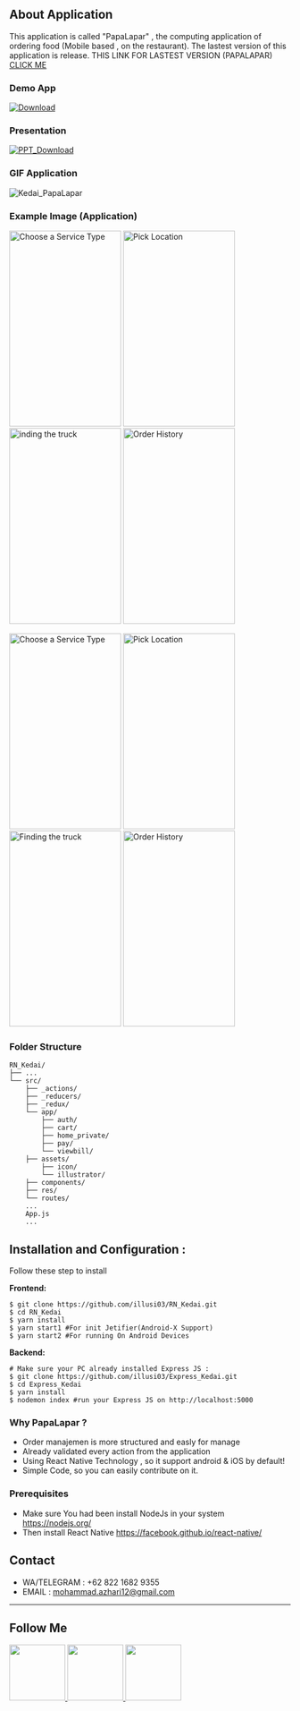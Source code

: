 ## About Application
This application is called "PapaLapar" , the computing application of ordering food (Mobile based , on the restaurant).
The lastest version of this application is release. 
THIS LINK FOR LASTEST VERSION (PAPALAPAR) <a href='https://github.com/illusi03/kedaiP/'>CLICK ME</a>
<br>

### Demo App
[![Download](https://camo.githubusercontent.com/a9c59dcbf62ec123e8bb099fb473ad30554d70e6/68747470733a2f2f69312e77702e636f6d2f61706b6d6f6473696f732e636f6d2f77702d636f6e74656e742f75706c6f6164732f323031382f31322f446f776e6c6f61642d496e66696e6974652d44657369676e2d332e342e31302d41706b2e706e67 "Download")](https://drive.google.com/open?id=1ceQFM-YF7DMgU9rGhdgNbaP2z88CQnAw)
### Presentation
[![PPT_Download](https://cdn4.iconfinder.com/data/icons/logos-and-brands/512/265_Powerpoint_logo-128.png)](https://drive.google.com/open?id=17ottZFiWdv5UsvUZEEus9102Gp1hHNie)

### GIF Application
<p float="center">

![Kedai_PapaLapar](https://github.com/illusi03/RN_Kedai/blob/master/Screenshots/Kedai_papalapar.gif)

</p>

### Example Image (Application)
<p float="left">
  <img src="https://github.com/illusi03/RN_Kedai/blob/master/Screenshots/Screenshot_2019-09-03-08-42-16.png" width="200" height="350" alt="Choose a Service Type"/>
  <img src="https://github.com/illusi03/RN_Kedai/blob/master/Screenshots/Screenshot_2019-09-03-08-42-55.png" width="200" height="350" alt="Pick Location"/>
  <img src="https://github.com/illusi03/RN_Kedai/blob/master/Screenshots/Screenshot_2019-09-03-08-44-38.png" width="200" height="350" alt="inding the truck"/>
  <img src="https://github.com/illusi03/RN_Kedai/blob/master/Screenshots/Screenshot_2019-09-03-08-44-45.png" width="200" height="350" alt="Order History"/>
</p>
<p float="left">
  <img src="https://github.com/illusi03/RN_Kedai/blob/master/Screenshots/Screenshot_2019-09-03-08-44-59.png" width="200" height="350" alt="Choose a Service Type"/>
  <img src="https://github.com/illusi03/RN_Kedai/blob/master/Screenshots/Screenshot_2019-09-03-08-45-03.png" width="200" height="350" alt="Pick Location"/>
  <img src="https://github.com/illusi03/RN_Kedai/blob/master/Screenshots/Screenshot_2019-09-03-08-45-15.png" width="200" height="350" alt="Finding the truck"/>
  <img src="https://github.com/illusi03/RN_Kedai/blob/master/Screenshots/Screenshot_2019-09-03-08-45-20.png" width="200" height="350" alt="Order History"/>
</p>

### Folder Structure

```
RN_Kedai/
├── ...
└── src/
    ├── _actions/
    ├── _reducers/
    ├── _redux/
    └── app/
        ├── auth/
        ├── cart/
        ├── home_private/
        ├── pay/
        └── viewbill/
    ├── assets/
    	├── icon/
        └── illustrator/
    ├── components/
    ├── res/
    └── routes/
    ...
    App.js
    ...
```

## Installation and Configuration : 
Follow these step to install

**Frontend:**
```
$ git clone https://github.com/illusi03/RN_Kedai.git
$ cd RN_Kedai
$ yarn install
$ yarn start1 #For init Jetifier(Android-X Support)
$ yarn start2 #For running On Android Devices
```

**Backend:**
```
# Make sure your PC already installed Express JS : 
$ git clone https://github.com/illusi03/Express_Kedai.git
$ cd Express_Kedai
$ yarn install
$ nodemon index #run your Express JS on http://localhost:5000
```

### Why PapaLapar ?
* Order manajemen is more structured and easly for manage
* Already validated every action from the application
* Using React Native Technology , so it support android & iOS by default!
* Simple Code, so you can easily contribute on it.

### Prerequisites
* Make sure You had been install NodeJs in your system https://nodejs.org/
* Then install React Native https://facebook.github.io/react-native/

## Contact
* WA/TELEGRAM : +62 822 1682 9355
* EMAIL : mohammad.azhari12@gmail.com

----
## Follow Me

<p>
    <a href="https://api.whatsapp.com/send?phone=6282216829355" target="_blank">
        <img src="https://www.stickpng.com/assets/images/580b57fcd9996e24bc43c543.png" width="100" alt=""/>
    </a>
    <a href="https://www.linkedin.com/in/m-azhary-5280a5192/" target="_blank">
        <img src="https://cdn1.iconfinder.com/data/icons/iconza-circle-social/64/697071-linkedin-512.png" width="100" alt=""/>
    </a>
    <a href="https://www.facebook.com/PutraVandevil" target="_blank">
        <img src="https://upload.wikimedia.org/wikipedia/commons/5/51/Facebook_f_logo_%282019%29.svg" width="100" alt=""/>
    </a>
</p>

